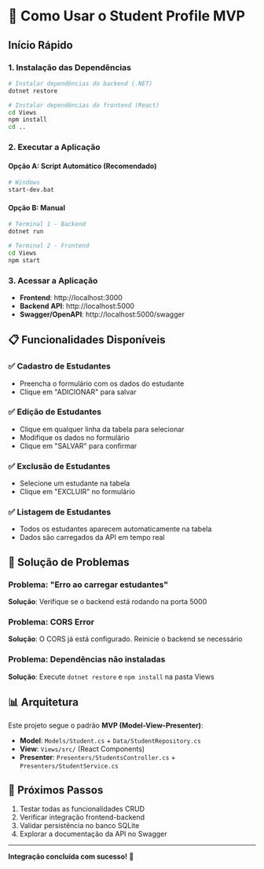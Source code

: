 # 🚀 Como Usar o Student Profile MVP

## Início Rápido

### 1. Instalação das Dependências

```bash
# Instalar dependências do backend (.NET)
dotnet restore

# Instalar dependências do frontend (React)
cd Views
npm install
cd ..
```

### 2. Executar a Aplicação

#### Opção A: Script Automático (Recomendado)
```bash
# Windows
start-dev.bat
```

#### Opção B: Manual
```bash
# Terminal 1 - Backend
dotnet run

# Terminal 2 - Frontend
cd Views
npm start
```

### 3. Acessar a Aplicação

- **Frontend**: http://localhost:3000
- **Backend API**: http://localhost:5000
- **Swagger/OpenAPI**: http://localhost:5000/swagger

## 📋 Funcionalidades Disponíveis

### ✅ Cadastro de Estudantes
- Preencha o formulário com os dados do estudante
- Clique em "ADICIONAR" para salvar

### ✅ Edição de Estudantes
- Clique em qualquer linha da tabela para selecionar
- Modifique os dados no formulário
- Clique em "SALVAR" para confirmar

### ✅ Exclusão de Estudantes
- Selecione um estudante na tabela
- Clique em "EXCLUIR" no formulário

### ✅ Listagem de Estudantes
- Todos os estudantes aparecem automaticamente na tabela
- Dados são carregados da API em tempo real

## 🔧 Solução de Problemas

### Problema: "Erro ao carregar estudantes"
**Solução**: Verifique se o backend está rodando na porta 5000

### Problema: CORS Error
**Solução**: O CORS já está configurado. Reinicie o backend se necessário

### Problema: Dependências não instaladas
**Solução**: Execute `dotnet restore` e `npm install` na pasta Views

## 📊 Arquitetura

Este projeto segue o padrão **MVP (Model-View-Presenter)**:

- **Model**: `Models/Student.cs` + `Data/StudentRepository.cs`
- **View**: `Views/src/` (React Components)
- **Presenter**: `Presenters/StudentsController.cs` + `Presenters/StudentService.cs`

## 🎯 Próximos Passos

1. Testar todas as funcionalidades CRUD
2. Verificar integração frontend-backend
3. Validar persistência no banco SQLite
4. Explorar a documentação da API no Swagger

---

**Integração concluída com sucesso!** 🎉
